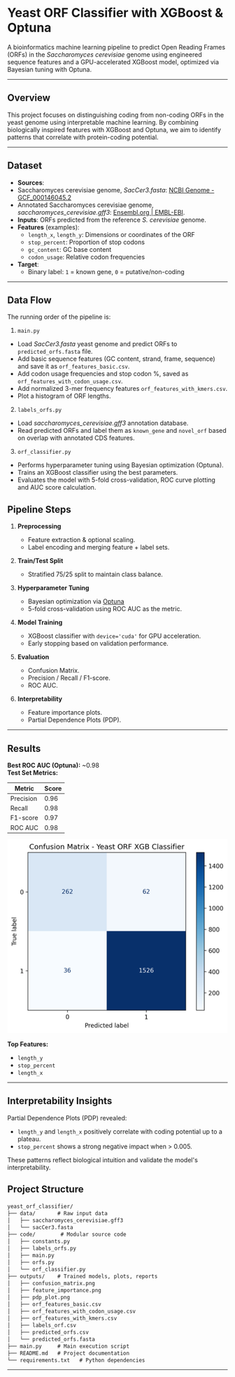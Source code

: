 # Yeast ORF Classifier with XGBoost & Optuna

A bioinformatics machine learning pipeline to predict Open Reading Frames (ORFs) in the *Saccharomyces cerevisiae* genome using engineered sequence features and a GPU-accelerated XGBoost model, optimized via Bayesian tuning with Optuna.

---

## Overview

This project focuses on distinguishing coding from non-coding ORFs in the yeast genome using interpretable machine learning. By combining biologically inspired features with XGBoost and Optuna, we aim to identify patterns that correlate with protein-coding potential.

---

## Dataset

- **Sources**:
- Saccharomyces cerevisiae genome, *SacCer3.fasta*: [NCBI Genome - GCF_000146045.2](https://www.ncbi.nlm.nih.gov/datasets/genome/GCF_000146045.2/)
- Annotated Saccharomyces cerevisiae genome, *saccharomyces_cerevisiae.gff3*: [Ensembl.org | EMBL-EBI](https://ftp.ensembl.org/pub/release-114/gff3/saccharomyces_cerevisiae/).
- **Inputs**: ORFs predicted from the reference *S. cerevisiae* genome.
- **Features** (examples):
  - `length_x`, `length_y`: Dimensions or coordinates of the ORF
  - `stop_percent`: Proportion of stop codons
  - `gc_content`: GC base content
  - `codon_usage`: Relative codon frequencies
- **Target**:
  - Binary label: `1` = known gene, `0` = putative/non-coding

---
## Data Flow
The running order of the pipeline is:
1. ```main.py```
- Load *SacCer3.fasta* yeast genome and predict ORFs to ```predicted_orfs.fasta``` file.
- Add basic sequence features (GC content, strand, frame, sequence) and save it as ```orf_features_basic.csv```.
- Add codon usage frequencies and stop codon %, saved as ```orf_features_with_codon_usage.csv```.
- Add normalized 3-mer frequency features ```orf_features_with_kmers.csv```.
- Plot a histogram of ORF lengths.

2. ```labels_orfs.py```
- Load *saccharomyces_cerevisiae.gff3* annotation database.
- Read predicted ORFs and label them as ```known_gene``` and ```novel_orf``` based on overlap with annotated CDS features.

3. ```orf_classifier.py```
- Performs hyperparameter tuning using Bayesian optimization (Optuna).
- Trains an XGBoost classifier using the best parameters.
- Evaluates the model with 5-fold cross-validation, ROC curve plotting and AUC score calculation.

## Pipeline Steps

1. **Preprocessing**
   - Feature extraction & optional scaling.
   - Label encoding and merging feature + label sets.

2. **Train/Test Split**
   - Stratified 75/25 split to maintain class balance.

3. **Hyperparameter Tuning**
   - Bayesian optimization via [Optuna](https://optuna.org/)
   - 5-fold cross-validation using ROC AUC as the metric.

4. **Model Training**
   - XGBoost classifier with `device='cuda'` for GPU acceleration.
   - Early stopping based on validation performance.

5. **Evaluation**
   - Confusion Matrix.
   - Precision / Recall / F1-score.
   - ROC AUC.

6. **Interpretability**
   - Feature importance plots.
   - Partial Dependence Plots (PDP).

---

## Results

**Best ROC AUC (Optuna):** ~0.98  
**Test Set Metrics:**

| Metric     | Score |
|------------|-------|
| Precision  | 0.96  |
| Recall     | 0.98  |
| F1-score   | 0.97  |
| ROC AUC    | 0.98 |

![ORF Pipeline](outputs/confusion_matrix.png)

**Top Features:**
- `length_y`
- `stop_percent`
- `length_x`

---

## Interpretability Insights

Partial Dependence Plots (PDP) revealed:

- `length_y` and `length_x` positively correlate with coding potential up to a plateau.
- `stop_percent` shows a strong negative impact when > 0.005.

These patterns reflect biological intuition and validate the model's interpretability.

## Project Structure
```
yeast_orf_classifier/
├── data/       # Raw input data
│   ├── saccharomyces_cerevisiae.gff3
│   └── sacCer3.fasta
├── code/        # Modular source code
│   ├── constants.py
│   ├── labels_orfs.py
│   ├── main.py
│   ├── orfs.py
│   └── orf_classifier.py
├── outputs/    # Trained models, plots, reports
│   ├── confusion_matrix.png
│   ├── feature_importance.png
│   ├── pdp_plot.png
│   ├── orf_features_basic.csv
│   ├── orf_features_with_codon_usage.csv
│   ├── orf_features_with_kmers.csv
│   ├── labels_orf.csv
│   ├── predicted_orfs.csv
│   └── predicted_orfs.fasta
├── main.py     # Main execution script
├── README.md   # Project documentation
└── requirements.txt   # Python dependencies
```
---
